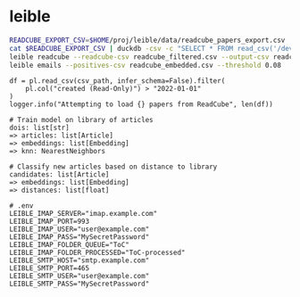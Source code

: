 # leible

```bash
READCUBE_EXPORT_CSV=$HOME/proj/leible/data/readcube_papers_export.csv
cat $READCUBE_EXPORT_CSV | duckdb -csv -c "SELECT * FROM read_csv('/dev/stdin') WHERE \"created (Read-Only)\" >= '2022-01-01'" > readcube_filtered.csv
leible readcube --readcube-csv readcube_filtered.csv --output-csv readcube_embedded.csv
leible emails --positives-csv readcube_embedded.csv --threshold 0.08
```
    df = pl.read_csv(csv_path, infer_schema=False).filter(
        pl.col("created (Read-Only)") > "2022-01-01"
    )
    logger.info("Attempting to load {} papers from ReadCube", len(df))



```
# Train model on library of articles
dois: list[str]
=> articles: list[Article]
=> embeddings: list[Embedding]
=> knn: NearestNeighbors

# Classify new articles based on distance to library
candidates: list[Article]
=> embeddings: list[Embedding]
=> distances: list[float]
```

```
# .env
LEIBLE_IMAP_SERVER="imap.example.com"
LEIBLE_IMAP_PORT=993
LEIBLE_IMAP_USER="user@example.com"
LEIBLE_IMAP_PASS="MySecretPassword"
LEIBLE_IMAP_FOLDER_QUEUE="ToC"
LEIBLE_IMAP_FOLDER_PROCESSED="ToC-processed"
LEIBLE_SMTP_HOST="smtp.example.com"
LEIBLE_SMTP_PORT=465
LEIBLE_SMTP_USER="user@example.com"
LEIBLE_SMTP_PASS="MySecretPassword"
```
